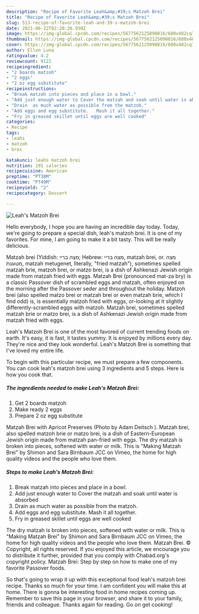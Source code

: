 ```yaml
---
description: "Recipe of Favorite Leah&amp;#39;s Matzoh Brei"
title: "Recipe of Favorite Leah&amp;#39;s Matzoh Brei"
slug: 513-recipe-of-favorite-leah-and-39-s-matzoh-brei
date: 2021-06-22T02:20:26.930Z
image: https://img-global.cpcdn.com/recipes/5677562125090816/680x482cq70/leahs-matzoh-brei-recipe-main-photo.jpg
thumbnail: https://img-global.cpcdn.com/recipes/5677562125090816/680x482cq70/leahs-matzoh-brei-recipe-main-photo.jpg
cover: https://img-global.cpcdn.com/recipes/5677562125090816/680x482cq70/leahs-matzoh-brei-recipe-main-photo.jpg
author: Ellen Luna
ratingvalue: 4.2
reviewcount: 9121
recipeingredient:
- "2 boards matzoh"
- "2 eggs"
- "2 oz egg substitute"
recipeinstructions:
- "Break matzah into pieces and place in a bowl."
- "Add just enough water to Cover the matzah and soak until water is absorbed"
- "Drain  as much water as possible from the matzoh."
- "Add eggs and egg substitute.   Mash it all together."
- "Fry in greased skillet until eggs are well cooked"
categories:
- Recipe
tags:
- leahs
- matzoh
- brei

katakunci: leahs matzoh brei 
nutrition: 191 calories
recipecuisine: American
preptime: "PT38M"
cooktime: "PT49M"
recipeyield: "2"
recipecategory: Dessert

---
```



![Leah&#39;s Matzoh Brei](https://img-global.cpcdn.com/recipes/5677562125090816/680x482cq70/leahs-matzoh-brei-recipe-main-photo.jpg)

Hello everybody, I hope you are having an incredible day today. Today, we're going to prepare a special dish, leah&#39;s matzoh brei. It is one of my favorites. For mine, I am going to make it a bit tasty. This will be really delicious.

Matzah brei (Yiddish: מצה ברײַ‎; Hebrew: מצה בריי‎, matzah brei, or. מצה מטוגנת‎, matzah metugenet, literally, &#34;fried matzah&#34;), sometimes spelled matzah brie, matzoh brei, or matzo brei, is a dish of Ashkenazi Jewish origin made from matzah fried with eggs. Matzah Brei (pronounced mat-za bry) is a classic Passover dish of scrambled eggs and matzah, often enjoyed on the morning after the Passover seder and throughout the holiday. Matzoh brei (also spelled matzo brei or matzah brei or even matzah brie, which I find odd) is, is essentially matzoh fried with eggs, or-looking at it slightly differently-scrambled eggs with matzoh. Matzah brei, sometimes spelled matzah brie or matzo brei, is a dish of Ashkenazi Jewish origin made from matzah fried with eggs.

Leah&#39;s Matzoh Brei is one of the most favored of current trending foods on earth. It's easy, it is fast, it tastes yummy. It is enjoyed by millions every day. They're nice and they look wonderful. Leah&#39;s Matzoh Brei is something that I've loved my entire life.


To begin with this particular recipe, we must prepare a few components. You can cook leah&#39;s matzoh brei using 3 ingredients and 5 steps. Here is how you cook that.

<!--inarticleads1-->

##### The ingredients needed to make Leah&#39;s Matzoh Brei:

1. Get 2 boards matzoh
1. Make ready 2 eggs
1. Prepare 2 oz egg substitute


Matzah Brei with Apricot Preserves (Photo by Adam Deitsch ). Matzah brei, also spelled matzoh brie or matzo brei, is a dish of Eastern-European Jewish origin made from matzah pan-fried with eggs. The dry matzah is broken into pieces, softened with water or milk. This is &#34;Making Matzah Brei&#34; by Shimon and Sara Birnbaum JCC on Vimeo, the home for high quality videos and the people who love them. 

<!--inarticleads2-->

##### Steps to make Leah&#39;s Matzoh Brei:

1. Break matzah into pieces and place in a bowl.
1. Add just enough water to Cover the matzah and soak until water is absorbed
1. Drain  as much water as possible from the matzoh.
1. Add eggs and egg substitute.   Mash it all together.
1. Fry in greased skillet until eggs are well cooked


The dry matzah is broken into pieces, softened with water or milk. This is &#34;Making Matzah Brei&#34; by Shimon and Sara Birnbaum JCC on Vimeo, the home for high quality videos and the people who love them. Matzah Brei. © Copyright, all rights reserved. If you enjoyed this article, we encourage you to distribute it further, provided that you comply with Chabad.org&#39;s copyright policy. Matzah Brei: Step by step on how to make one of my favorite Passover foods. 

So that's going to wrap it up with this exceptional food leah&#39;s matzoh brei recipe. Thanks so much for your time. I am confident you will make this at home. There is gonna be interesting food in home recipes coming up. Remember to save this page in your browser, and share it to your family, friends and colleague. Thanks again for reading. Go on get cooking!
